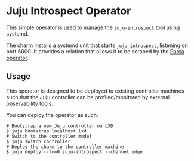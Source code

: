 # Juju Introspect Operator

This simple operator is used to manage the `juju-introspect` tool using systemd.

The charm installs a systemd unit that starts `juju-introspect`, listening on port 6000. It
provides a relation that allows it to be scraped by the [Parca operator](https://charmhub.io/parca).

## Usage

This operator is designed to be deployed to existing controller machines such that the Juju
controller can be profiled/monitored by external observability tools.

You can deploy the operator as such:

```shell
# Bootstrap a new Juju controller on LXD
$ juju bootstrap localhost lxd
# Switch to the controller model
$ juju switch controller
# Deploy the charm to the controller machine
$ juju deploy --to=0 juju-introspect --channel edge
```
